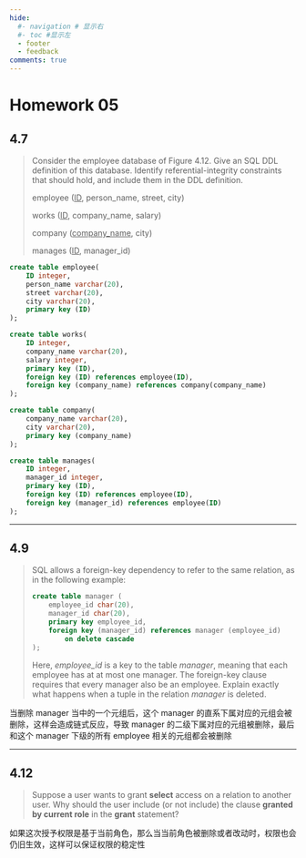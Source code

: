 ```yaml
---
hide:
  #- navigation # 显示右
  #- toc #显示左
  - footer
  - feedback
comments: true
--- 
```


# Homework 05

## 4.7

> Consider the employee database of Figure 4.12. Give an SQL DDL definition of this database. Identify referential-integrity constraints that should hold, and include them in the DDL definition.
> 
> employee (<u>ID</u>, person_name, street, city)
> 
> works (<u>ID</u>, company_name, salary)
> 
> company (<u>company_name</u>, city)
> 
> manages (<u>ID</u>, manager_id)

```sql
create table employee(
	ID integer,
	person_name varchar(20),
	street varchar(20),
	city varchar(20),
	primary key (ID)
);

create table works(
	ID integer,
	company_name varchar(20),
	salary integer,
	primary key (ID),
	foreign key (ID) references employee(ID),
	foreign key (company_name) references company(company_name)
);

create table company(
	company_name varchar(20),
	city varchar(20),
	primary key (company_name)
);

create table manages(
	ID integer,
	manager_id integer,
	primary key (ID),
	foreign key (ID) references employee(ID),
	foreign key (manager_id) references employee(ID)
);
```
***
## 4.9

> SQL allows a foreign-key dependency to refer to the same relation, as in the following
> example: 
> 
> ```sql
> create table manager ( 
>     employee_id char(20),
>     manager_id char(20), 
>     primary key employee_id,
>     foreign key (manager_id) references manager (employee_id)
>         on delete cascade
> ); 
> ```
> Here, _employee_id_ is a key to the table _manager_, meaning that each employee has at 
> at most one manager. The foreign-key clause requires that every manager also be an employee. 
> Explain exactly what happens when a tuple in the relation _manager_ is deleted. 

当删除 manager 当中的一个元组后，这个 manager 的直系下属对应的元组会被删除，这样会造成链式反应，导致 manager 的二级下属对应的元组被删除，最后和这个 manager 下级的所有 employee 相关的元组都会被删除
***
## 4.12

> Suppose a user wants to grant **select** access on a relation to another user. Why should the user include (or not include) the clause **granted by current role** in the **grant** statement?

如果这次授予权限是基于当前角色，那么当当前角色被删除或者改动时，权限也会仍旧生效，这样可以保证权限的稳定性

